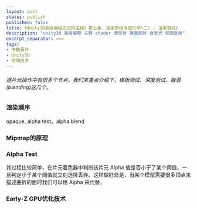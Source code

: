 ```yaml
---
layout: post
status: publish
published: false
title: 《Unity3D高级编程之进阶主程》第七章，渲染管线与图形学(二) - 渲染管线2
description: "unity3d 高级编程 主程 shader 漫反射 镜面反射 自发光 球面反射"
excerpt_separator: ===
tags:
- 书籍著作
- Unity3D
- 前端技术
---
```



###### 逐片元操作中有很多个节点，我们来重点介绍下，模板测试、深度测试、融混(blending)这几个。



### 渲染顺序

opaque, alpha test，alpha blend

### Mipmap的原理

### Alpha Test

其过程比较简单，在片元着色器中判断该片元 Alpha 值是否小于了某个阈值，一旦判定小于某个阈值就立刻选择丢弃。这样做好处是，当某个模型需要很多顶点来描述曲折的面时我们可以用 Alpha 来代替，

### Early-Z GPU优化技术



